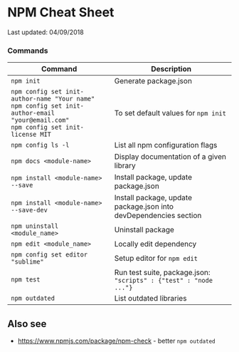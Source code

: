 # NPM Cheat Sheet

Last updated: 04/09/2018

### Commands

| Command                                   | Description                                                           |
| ---                                       | ---                                                                   |
| `npm init`                                | Generate package.json                                                 |
| `npm config set init-author-name "Your name"`<br/>`npm config set init-author-email "your@email.com"`<br/>`npm config set init-license MIT`                                | To set default values for `npm init`                                                |
| `npm config ls -l`                        | List all npm configuration flags                                      |
| `npm docs <module-name>`                  | Display documentation of a given library                              |
| `npm install <module-name> --save`        | Install package, update package.json                                  |
| `npm install <module-name> --save-dev`    | Install package, update package.json into devDependencies section     |
| `npm uninstall <module_name>`             | Uninstall package                                                     |
| `npm edit <module_name>`                  | Locally edit dependency                                               |
| `npm config set editor "sublime"`         | Setup editor for `npm edit`                                           |
| `npm test`                                | Run test suite, package.json: `"scripts" : {"test" : "node ..."}`     |                                           |
| `npm outdated`                            | List outdated libraries     |                                           |

## Also see
* https://www.npmjs.com/package/npm-check - better `npm outdated`